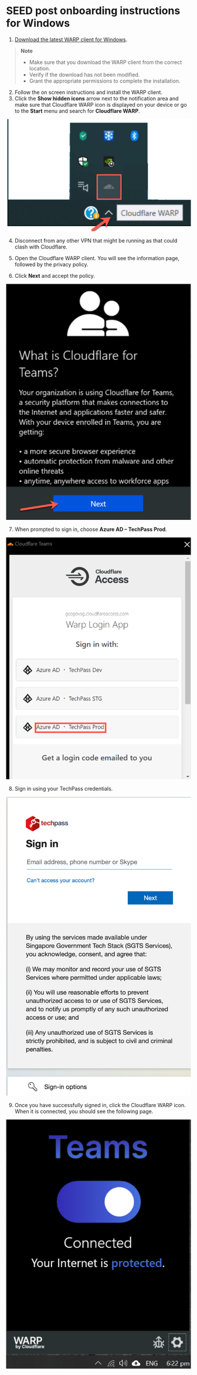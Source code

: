 # SEED post onboarding instructions for Windows

1. [Download the latest WARP client for Windows](https://install.appcenter.ms/orgs/cloudflare/apps/1.1.1.1-windows-1/distribution_groups/release).

> **Note**
  >- Make sure that you download the WARP client from the correct location.
  >- Verify if the download has not been modified.
  >- Grant the appropriate permissions to complete the installation.
  
2. Follow the on screen instructions and install the WARP client.
3. Click the **Show hidden icons** arrow next to the notification area and make sure that Cloudflare WARP icon is displayed on your device or go to the **Start** menu and search for **Cloudflare WARP**.

![](../images/cloudflare-warp-windows/check-cloudflare-warp-desktop-client.png ':size=400')

4. Disconnect from any other VPN that might be running as that could clash with Cloudflare.

5. Open the Cloudflare WARP client. You will see the information page, followed by the privacy policy.

6. Click **Next** and accept the policy.

![cloudflare-for-teams](../images/cloudflare-warp-windows/cloudflare-for-teams.png ':size=400')

7. When prompted to sign in, choose **Azure AD – TechPass Prod**.

![azure-ad-techpass-prod](../images/cloudflare-warp-windows/azure-ad-techpass-prod.png ':size=400')

8. Sign in using your TechPass credentials.

![techpass-sign-in](../images/cloudflare-warp-macos/techpass-sign-in.png ':size=50%')

9. Once you have successfully signed in, click the Cloudflare WARP icon. When it is connected, you should see the following page.

![after-signed-in](../images/cloudflare-warp-windows/after-signed-in.png ':size=400')




<!--
**Enrol in Cloudflare using WARP client to access protected engineering resources**

1. Click the **Show hidden icons** arrow next to the notification area and make sure that Cloudflare WARP icon is displayed on your device or go to the **Start** menu and search for **Cloudflare WARP**.

<kbd>![](../images/cloudflare-warp-windows/check-cloudflare-warp-desktop-client.png ':size=400')</kbd>

?> If it is not available on your device, install it from [Cloudflare App Center](https://install.appcenter.ms/orgs/cloudflare/apps/1.1.1.1-windows-1/distribution_groups/release).

2. Disconnect from any other VPN that might be running as that could clash with Cloudflare.

3. Run the Cloudflare WARP client. You will see an information page, followed by a privacy policy.

4. Click **Next** and accept the policy.

<kbd>![cloudflare-for-teams](../images/cloudflare-warp-windows/cloudflare-for-teams.png ':size=400')</kbd>

3. When prompted to sign in, choose **Azure AD – TechPass Prod**.

![azure-ad-techpass-prod](../images/cloudflare-warp-windows/azure-ad-techpass-prod.png ':size=400')

5. Sign on using your TechPass credentials.

6. Approve your TechPass login using the authenticator app that was used to set up TechPass MFA. However, if you are a public officer, you must first approve your WOG login before approving your Techpass login.

<kbd>![techpass-sigin](../images/cloudflare-warp-windows/techpass-sigin.png ':size=400')</kbd>

6. Once you have successfully signed in, click the Cloudflare WARP icon. You should see the following page.

<kbd>![after-signed-in](../images/cloudflare-warp-windows/after-signed-in.png ':size=400')</kbd>


?> The WARP client connects your device to the Cloudflare network, which functions like a VPN. If you want to connect to a different VPN, first turn off WARP connection before connecting to other VPN network. WARP will be automatically turned on after three hours and this will affect your other VPN connections.-->
